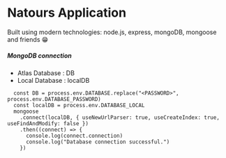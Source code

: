 # Natours Application

Built using modern technologies: node.js, express, mongoDB,
mongoose and friends 😁

##### MongoDB connection 
* Atlas Database : DB
* Local Database : localDB

~~~
  const DB = process.env.DATABASE.replace("<PASSWORD>", process.env.DATABASE_PASSWORD)
  const localDB = process.env.DATABASE_LOCAL
  mongoose
    .connect(localDB, { useNewUrlParser: true, useCreateIndex: true, useFindAndModify: false })
    .then((connect) => {
      console.log(connect.connection)
      console.log("Database connection successful.")
    })
~~~